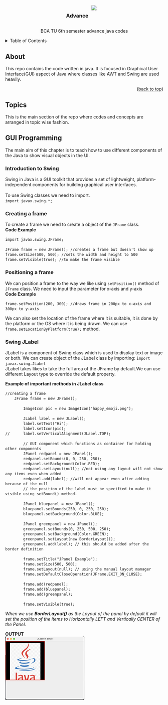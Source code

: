 <!-- Improved compatibility of back to top link: See: https://github.com/othneildrew/Best-README-Template/pull/73 -->
<a name="readme-top"></a>
<!--
*** Thanks for checking out the Best-README-Template. If you have a suggestion
*** that would make this better, please fork the repo and create a pull request
*** or simply open an issue with the tag "enhancement".
*** Don't forget to give the project a star!
*** Thanks again! Now go create something AMAZING! :D
-->





<!-- PROJECT LOGO -->
<br />
<div align="center">
    <div style="display:flex; justify-content:center;gap:10px;">
        <h3 align="center">Advance</h3>
        <img src='https://upload.wikimedia.org/wikipedia/en/thumb/3/30/Java_programming_language_logo.svg/1200px-Java_programming_language_logo.svg.png' width='35'>
    </div>
  <p align="center">
    BCA TU 6th semester advance java codes
    <br />
  </p>
</div>

<!-- TABLE OF CONTENTS -->
<details>
  <summary>Table of Contents</summary>
  <ol>
    <li>
      <a href="#about">About</a>
    </li>
    <li>
      <a href="#Topics">Topics</a>
      <ul>
        <li><a href="#GUI-Programming">Unit 1: GUI Programming</a>
        <ol>
            <li><a href="#Introduction-to-Swing">Introduction to Swing</a></li>
            <li><a href="#Creating-a-frame">Creating a Frame</a></li>
            <li><a href="#Positioning-a-frame">Positioning a Frame</a></li>
            <li><a href="#Swing-JLabel">Swing JLabel</a></li>
            <li><a href="#Swing-JPanel">Swing JPanel</a></li>
        </ol>
        </li>
      </ul>
    </li>
  </ol>
</details>

<!-- ABOUT THE PROJECT -->
## About
This repo contains the code written in java. It is focused in Graphical User Interface(GUI) aspect of Java where classes like AWT and Swing are used heavily.

<p align="right">(<a href="#readme-top">back to top</a>)</p>


<!-- GETTING STARTED -->
## Topics

This is the main section of the repo where codes and concepts are arranged in topic wise fashion.

## GUI Programming
The main aim of this chapter is to teach how to use different components of the Java to show visual objects in the UI.

### Introduction to Swing
Swing in Java is a GUI toolkit that provides a set of lightweight, platform-independent components for building graphical user interfaces.<br><br>
To use Swing classes we need to import.<br>
`import javax.swing.*;`

### Creating a frame
To create a frame we need to create a object of the `JFrame` class.
<br>
**Code Example**
```
import javax.swing.JFrame;

JFrame frame = new JFrame(); //creates a frame but doesn't show up
frame.setSize(500, 500); //sets the width and height to 500
frame.setVisible(true); //to make the frame visible

```
### Positioning a frame
We can position a frame to the way we like using `setPosition()` method of `JFrame` class. We need to input the parameter for x-axis and y-axis
<br>
**Code Example**
```
frame.setPosition(200, 300); //draws frame in 200px to x-axis and 300px to y-axis
```
We can also set the location of the frame where it is suitable, it is done by the platform or the OS where it is being drawn. We can use `frame.setLocationByPlatform(true);` method.

### Swing JLabel
JLabel is a component of Swing class which is used to display text or image or both.
We can create object of the JLabel class by importing: `import javax.swing.JLabel`
<br>
JLabel takes likes to take the full area of the JFrame by default.We can use different Layout type to override the default property.

**Example of important methods in JLabel class**
```
//creating a frame
    JFrame frame = new JFrame();
		
		ImageIcon pic = new ImageIcon("happy_emoji.png");
		
		JLabel label = new JLabel();
		label.setText("Hi");
		label.setIcon(pic);
//		label.setVerticalAlignment(JLabel.TOP);
		
		// GUI component which functions as container for holding other components
		JPanel redpanel = new JPanel();
		redpanel.setBounds(0, 0, 250, 250);
		redpanel.setBackground(Color.RED);
		redpanel.setLayout(null); //not using any layout will not show any items even when added 
		redpanel.add(label); //will not appear even after adding because of the null 
		// the position of the label must be specified to make it visible using setBound() method.
		
		JPanel bluepanel = new JPanel();
		bluepanel.setBounds(250, 0, 250, 250);
		bluepanel.setBackground(Color.BLUE);
		
		JPanel greenpanel = new JPanel();
		greenpanel.setBounds(0, 250, 500, 250);
		greenpanel.setBackground(Color.GREEN);
		greenpanel.setLayout(new BorderLayout());
		greenpanel.add(label); // this should be added after the border definition
		
		frame.setTitle("JPanel Example");
		frame.setSize(500, 500);
		frame.setLayout(null); // using the manual layout manager
		frame.setDefaultCloseOperation(JFrame.EXIT_ON_CLOSE);
		
		frame.add(redpanel);
		frame.add(bluepanel);
		frame.add(greenpanel);
		
		frame.setVisible(true);
```
*When we use **BorderLayout()** as the Layout of the panel by default it will set the position of the items to Horizontally LEFT and Vertically CENTER of the Panel.*

**OUTPUT**
<br>
<img src="screenshots/JLabel_output.png" width="50%">

<!-- MARKDOWN LINKS & IMAGES -->
<!-- https://www.markdownguide.org/basic-syntax/#reference-style-links -->
[linkedin-url]: https://www.linkedin.com/in/nitesh-raya-614055249/
[java-logo]: https://upload.wikimedia.org/wikipedia/en/thumb/3/30/Java_programming_language_logo.svg/1200px-Java_programming_language_logo.svg.png

